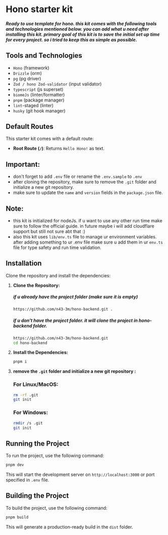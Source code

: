 
# Hono starter kit

##### Ready to use template for hono. this kit comes with the following tools and technologies mentioned below. you can add what u need after installing this kit. primary goal of this kit is to save the initial set up time for every project. so i tried to keep this as simple as possible.


## Tools and Technologies
- `Hono` (framework)
- `Drizzle` (orm)
- `pg` (pg driver)
- `Zod / hono Zod-validator` (input validator)
- `typescript` (js superset)
- `biomeJs` (linter/formatter)
- `pnpm` (package manager)
- `lint`-staged (linter)
- `husky` (git hook manager)

## Default Routes

This starter kit comes with a default route:

- **Root Route (`/`)**: Returns `Hello Hono!` as text.

## Important:

- don't forget to add `.env` file or rename the `.env.sample` to `.env`
- after cloning the repository, make sure to remove the `.git` folder and initialize a new git repository.
- make sure to update the `name` and `version` fields in the `package.json` file.

## Note:
- this kit is initialized for nodeJs. if u want to use any other run time make sure to follow the official guide. in future maybe i will add cloudflare support but still not sure abt that :)
- also this kit uses `lib/env.ts` file to manage ur environment variables. after adding something to ur .env file make sure u add them in ur `env.ts` file for type safety and run time validation.



## Installation

Clone the repository and install the dependencies:

1. **Clone the Repository:**

   ##### if u already have the project folder (make sure it is empty)
   ```bash
   https://github.com/n43-3m/hono-backend.git .
   ```
   ##### if u don't have the project folder. it will clone the project in hono-backend folder.
   ```bash
   https://github.com/n43-3m/hono-backend.git
   cd hono-backend
   ```
2. **Install the Dependencies:**

   ```bash
   pnpm i
   ```
3. **remove the `.git` folder and initialize a new git repository :**
   ### For Linux/MacOS:
    ```bash
    rm -rf .git
    git init
    ```
   ### For Windows:
   ```bash
   rmdir /s .git
   git init
   ```

## Running the Project

To run the project, use the following command:

```bash
pnpm dev
```

This will start the development server on `http://localhost:3000` or port specified in `.env` file.

## Building the Project

To build the project, use the following command:

```bash
pnpm build
```

This will generate a production-ready build in the `dist` folder.

